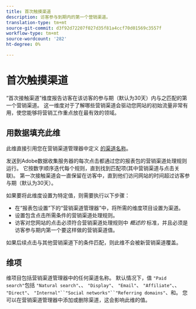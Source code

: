 ```yaml
---
title: 首次触摸渠道
description: 访客参与到期内的第一个营销渠道。
translation-type: tm+mt
source-git-commit: d3f92d72207f027d35f81a4ccf70d01569c3557f
workflow-type: tm+mt
source-wordcount: '282'
ht-degree: 0%

---
```



# 首次触摸渠道

“首次接触渠道”维度报告访客在该访客的参与期（默认为30天）内与之匹配的第一个营销渠道。 这一维度对于了解哪些营销渠道会驱动您网站的初始流量非常有用，使您能够将营销工作重点放在最有效的领域。

## 用数据填充此维

此维直接引用您在营销渠道管理器中定义 [的渠道名称](/help/admin/admin/marketing-channels-admin.md)。

发送到Adobe数据收集服务器的每次点击都通过您的报表包的营销渠道处理规则运行。 它按数字顺序迭代每个规则，直到找到匹配项(其中营销渠道与点击关联)。 第一次接触渠道会一直保留在访客中，直到他们访问网站的时间超过访客参与期（默认为30天）。

如果要将此维度设置为特定值，则需要执行以下步骤：

* 在“报表包设置”下的“营销渠道管理器”中，将所需的维度项目设置为渠道。
* 设置包含点击所需条件的营销渠道处理规则。
* 访客对您网站的点击必须符合营销渠道处理规则中 _概述的_ 标准，并且必须是访客参与期内第一个要这样做的营销渠道值。

如果后续点击与其他营销渠道下的条件匹配，则此维不会被新营销渠道覆盖。

## 维项

维项目包括营销渠道管理器中的任何渠道名称。 默认情况下，值 `"Paid search"`包括 `"Natural search"`、、 `"Display"`、 `"Email"`、 `"Affiliate"`、、 `"Direct"`、 `"Internal"``"Social networks"``"Referring domains"`、和。 您可以在营销渠道管理器中添加或删除渠道，这会影响此维的值。
